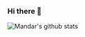 ### Hi there 👋

<!--
**mandarw21/mandarw21** is a ✨ _special_ ✨ repository because its `README.md` (this file) appears on your GitHub profile.

Here are some ideas to get you started:

- 🔭 I’m currently working on ...
- 🌱 I’m currently learning ...
- 👯 I’m looking to collaborate on ...
- 🤔 I’m looking for help with ...
- 💬 Ask me about ...
- 📫 How to reach me: ...
- 😄 Pronouns: ...
- ⚡ Fun fact: ...
-->

![Mandar's github stats](https://github-readme-stats.vercel.app/api?username=mandarw21&show_icons=true&title_color=fff&icon_color=79ff97&text_color=9f9f9f&bg_color=151515)

